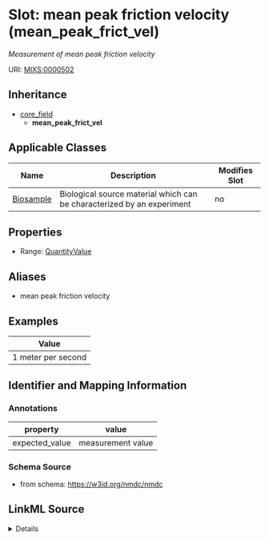 # Slot: mean peak friction velocity (mean_peak_frict_vel)


_Measurement of mean peak friction velocity_



URI: [MIXS:0000502](https://w3id.org/mixs/0000502)




## Inheritance

* [core_field](core_field.md)
    * **mean_peak_frict_vel**





## Applicable Classes

| Name | Description | Modifies Slot |
| --- | --- | --- |
[Biosample](Biosample.md) | Biological source material which can be characterized by an experiment |  no  |







## Properties

* Range: [QuantityValue](QuantityValue.md)



## Aliases


* mean peak friction velocity




## Examples

| Value |
| --- |
| 1 meter per second |

## Identifier and Mapping Information





### Annotations

| property | value |
| --- | --- |
| expected_value | measurement value || preferred_unit | meter per second || occurrence | 1 |



### Schema Source


* from schema: https://w3id.org/nmdc/nmdc




## LinkML Source

<details>
```yaml
name: mean_peak_frict_vel
annotations:
  expected_value:
    tag: expected_value
    value: measurement value
  preferred_unit:
    tag: preferred_unit
    value: meter per second
  occurrence:
    tag: occurrence
    value: '1'
description: Measurement of mean peak friction velocity
title: mean peak friction velocity
examples:
- value: 1 meter per second
from_schema: https://w3id.org/nmdc/nmdc
aliases:
- mean peak friction velocity
rank: 1000
is_a: core field
slot_uri: MIXS:0000502
multivalued: false
alias: mean_peak_frict_vel
domain_of:
- Biosample
range: QuantityValue

```
</details>
